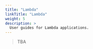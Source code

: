 ```yaml
---
title: "Lambda"
linkTitle: "Lambda"
weight: 5
description: >
  User guides for Lambda applications.
---
```


> TBA
